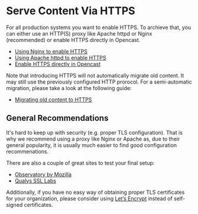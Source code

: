 Serve Content Via HTTPS
=======================

For all production systems you want to enable HTTPS. To archieve that, you can either use an HTTP(S) proxy like Apache
httpd or Nginx (recommended) or enable HTTPS directly in Opencast.

- [Using Nginx to enable HTTPS](nginx.md)
- [Using Apache httpd to enable HTTPS](apache-httpd.md)
- [Enable HTTPS directly in Opencast](opencast.only.md)


Note that introducing HTTPS will not automatically migrate old content.
It may still use the previously configured HTTP prorocol.
For a semi-automatic migration, please take a look at the following guide:

- [Migrating old content to HTTPS](migration.md)


General Recommendations
-----------------------

It's hard to keep up with security (e.g. proper TLS configuration). That is why we recommend using a proxy like Nginx or
Apache as, due to their general popularity, it is usually much easier to find good configuration recommenations.

There are also a couple of great sites to test your final setup:

- [Observatory by Mozilla](https://observatory.mozilla.org/)
- [Qualys SSL Labs](https://ssllabs.com/ssltest/)


Additionally, if you have no easy way of obtaining proper TLS certificates for your organization, please consider using
[Let’s Encrypt](https://letsencrypt.org) instead of self-signed certificates.
